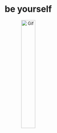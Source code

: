 <h1 align="center">be yourself</h1>

<p align="center">
  <img width="30%" src="https://mir-s3-cdn-cf.behance.net/project_modules/max_1200/5eeea355389655.59822ff824b72.gif" alt="Gif">
</p>
